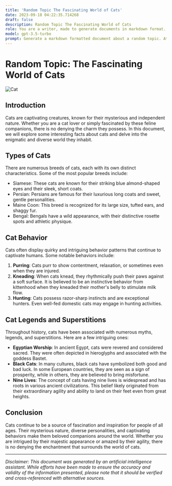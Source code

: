 ```yaml
---
title: 'Random Topic The Fascinating World of Cats'
date: 2023-09-18 04:22:35.714268
draft: false
description: Random Topic The Fascinating World of Cats
role: You are a writer, made to generate documents in markdown format. It is very important that all of the documents you generate are in valid markdown format.
model: gpt-3.5-turbo
prompt: Generate a markdown formatted document about a random topic. At the bottom, include a disclaimer explaining that the document was generated by you. The first line of the document should be the title. Make sure that the entire document is in proper markdown format, using a mix of various tags to make the document visually appealing.
---
```


# Random Topic: The Fascinating World of Cats

![Cat](https://images.unsplash.com/photo-1560807707-583c994f9f3f)

## Introduction

Cats are captivating creatures, known for their mysterious and independent nature. Whether you are a cat lover or simply fascinated by these feline companions, there is no denying the charm they possess. In this document, we will explore some interesting facts about cats and delve into the enigmatic and diverse world they inhabit.

## Types of Cats

There are numerous breeds of cats, each with its own distinct characteristics. Some of the most popular breeds include:

- Siamese: These cats are known for their striking blue almond-shaped eyes and their sleek, short coats.
- Persian: Persians are famous for their luxurious long coats and sweet, gentle personalities.
- Maine Coon: This breed is recognized for its large size, tufted ears, and shaggy fur.
- Bengal: Bengals have a wild appearance, with their distinctive rosette spots and athletic physique.

## Cat Behavior

Cats often display quirky and intriguing behavior patterns that continue to captivate humans. Some notable behaviors include:

1. **Purring**: Cats purr to show contentment, relaxation, or sometimes even when they are injured.
2. **Kneading**: When cats knead, they rhythmically push their paws against a soft surface. It is believed to be an instinctive behavior from kittenhood when they kneaded their mother's belly to stimulate milk flow.
3. **Hunting**: Cats possess razor-sharp instincts and are exceptional hunters. Even well-fed domestic cats may engage in hunting activities.

## Cat Legends and Superstitions

Throughout history, cats have been associated with numerous myths, legends, and superstitions. Here are a few intriguing ones:

- **Egyptian Worship**: In ancient Egypt, cats were revered and considered sacred. They were often depicted in hieroglyphs and associated with the goddess Bastet.
- **Black Cats**: In many cultures, black cats have symbolized both good and bad luck. In some European countries, they are seen as a sign of prosperity, while in others, they are believed to bring misfortune.
- **Nine Lives**: The concept of cats having nine lives is widespread and has roots in various ancient civilizations. This belief likely originated from their extraordinary agility and ability to land on their feet even from great heights.

## Conclusion

Cats continue to be a source of fascination and inspiration for people of all ages. Their mysterious nature, diverse personalities, and captivating behaviors make them beloved companions around the world. Whether you are intrigued by their majestic appearance or amazed by their agility, there is no denying the enchantment that surrounds the world of cats.

---

*Disclaimer: This document was generated by an artificial intelligence assistant. While efforts have been made to ensure the accuracy and validity of the information presented, please note that it should be verified and cross-referenced with alternative sources.*